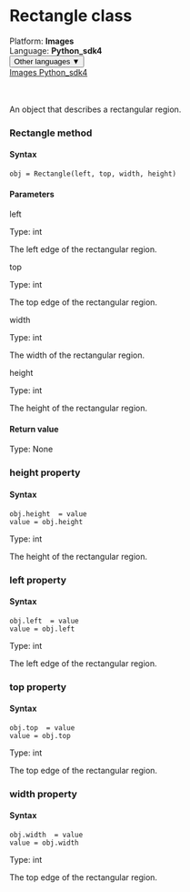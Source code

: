 # Rectangle class
<div class='platform-bar-container-div'><div class='platform-bar-div'>Platform:  <b> Images</b>
</div><div class='platform-bar-div'>Language: <b>Python_sdk4</b></div><div class='dropdown-button-container-div'><button class='sdk-language-dropdown-button'>Other languages ▼</button><div class='dropdown-content'>
<a href='../../images/python_sdk4/rectangle'>Images Python_sdk4</a>
</div></div><br /><br /></div>




An object that describes a rectangular region.



### Rectangle method
#### Syntax


    obj = Rectangle(left, top, width, height)
    

#### Parameters

left

Type: int

The left edge of the rectangular region.

top

Type: int

The top edge of the rectangular region.

width

Type: int

The width of the rectangular region.

height

Type: int

The height of the rectangular region.

#### Return value

Type:  None


### height property
#### Syntax


    obj.height  = value
    value = obj.height
    

Type: int

The height of the rectangular region.

### left property
#### Syntax


    obj.left  = value
    value = obj.left
    

Type: int

The left edge of the rectangular region.

### top property
#### Syntax


    obj.top  = value
    value = obj.top
    

Type: int

The top edge of the rectangular region.

### width property
#### Syntax


    obj.width  = value
    value = obj.width
    

Type: int

The top edge of the rectangular region.
